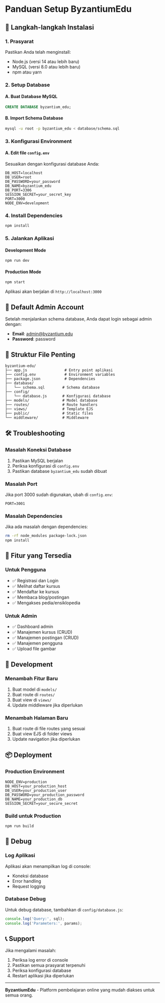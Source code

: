 # Panduan Setup ByzantiumEdu

## 🚀 Langkah-langkah Instalasi

### 1. Prasyarat
Pastikan Anda telah menginstall:
- Node.js (versi 14 atau lebih baru)
- MySQL (versi 8.0 atau lebih baru)
- npm atau yarn

### 2. Setup Database

#### A. Buat Database MySQL
```sql
CREATE DATABASE byzantium_edu;
```

#### B. Import Schema Database
```bash
mysql -u root -p byzantium_edu < database/schema.sql
```

### 3. Konfigurasi Environment

#### A. Edit file `config.env`
Sesuaikan dengan konfigurasi database Anda:
```env
DB_HOST=localhost
DB_USER=root
DB_PASSWORD=your_password
DB_NAME=byzantium_edu
DB_PORT=3306
SESSION_SECRET=your_secret_key
PORT=3000
NODE_ENV=development
```

### 4. Install Dependencies
```bash
npm install
```

### 5. Jalankan Aplikasi

#### Development Mode
```bash
npm run dev
```

#### Production Mode
```bash
npm start
```

Aplikasi akan berjalan di `http://localhost:3000`

## 🔐 Default Admin Account

Setelah menjalankan schema database, Anda dapat login sebagai admin dengan:
- **Email**: admin@byzantium.edu
- **Password**: password

## 📁 Struktur File Penting

```
byzantium-edu/
├── app.js                 # Entry point aplikasi
├── config.env             # Environment variables
├── package.json           # Dependencies
├── database/
│   └── schema.sql        # Schema database
├── config/
│   └── database.js       # Konfigurasi database
├── models/               # Model database
├── routes/               # Route handlers
├── views/                # Template EJS
├── public/               # Static files
└── middleware/           # Middleware
```

## 🛠️ Troubleshooting

### Masalah Koneksi Database
1. Pastikan MySQL berjalan
2. Periksa konfigurasi di `config.env`
3. Pastikan database `byzantium_edu` sudah dibuat

### Masalah Port
Jika port 3000 sudah digunakan, ubah di `config.env`:
```env
PORT=3001
```

### Masalah Dependencies
Jika ada masalah dengan dependencies:
```bash
rm -rf node_modules package-lock.json
npm install
```

## 📝 Fitur yang Tersedia

### Untuk Pengguna
- ✅ Registrasi dan Login
- ✅ Melihat daftar kursus
- ✅ Mendaftar ke kursus
- ✅ Membaca blog/postingan
- ✅ Mengakses pedia/ensiklopedia

### Untuk Admin
- ✅ Dashboard admin
- ✅ Manajemen kursus (CRUD)
- ✅ Manajemen postingan (CRUD)
- ✅ Manajemen pengguna
- ✅ Upload file gambar

## 🔧 Development

### Menambah Fitur Baru
1. Buat model di `models/`
2. Buat route di `routes/`
3. Buat view di `views/`
4. Update middleware jika diperlukan

### Menambah Halaman Baru
1. Buat route di file routes yang sesuai
2. Buat view EJS di folder views
3. Update navigation jika diperlukan

## 📦 Deployment

### Production Environment
```env
NODE_ENV=production
DB_HOST=your_production_host
DB_USER=your_production_user
DB_PASSWORD=your_production_password
DB_NAME=your_production_db
SESSION_SECRET=your_secure_secret
```

### Build untuk Production
```bash
npm run build
```

## 🐛 Debug

### Log Aplikasi
Aplikasi akan menampilkan log di console:
- Koneksi database
- Error handling
- Request logging

### Database Debug
Untuk debug database, tambahkan di `config/database.js`:
```javascript
console.log('Query:', sql);
console.log('Parameters:', params);
```

## 📞 Support

Jika mengalami masalah:
1. Periksa log error di console
2. Pastikan semua prasyarat terpenuhi
3. Periksa konfigurasi database
4. Restart aplikasi jika diperlukan

---

**ByzantiumEdu** - Platform pembelajaran online yang mudah diakses untuk semua orang. 